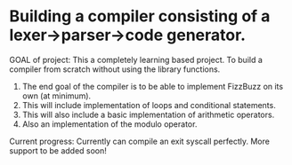 # Building a compiler consisting of a lexer->parser->code generator.

GOAL of project: This a completely learning based project. To build a compiler from scratch without using the library functions. 
1. The end goal of the compiler is to be able to implement FizzBuzz on its own (at minimum).
2. This will include implementation of loops and conditional statements.
3. This will also include a basic implementation of arithmetic operators.
4. Also an implementation of the modulo operator.


Current progress: Currently can compile an exit syscall perfectly. More support to be added soon!
